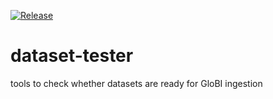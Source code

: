 [![Release](https://jitpack.io/v/org.globalbioticinteractions/globinizer.svg)](https://jitpack.io/#org.globalbioticinteractions/globinizer)

# dataset-tester
tools to check whether datasets are ready for GloBI ingestion
